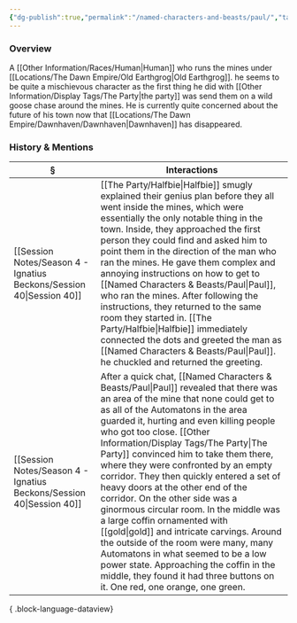 ```yaml
---
{"dg-publish":true,"permalink":"/named-characters-and-beasts/paul/","tags":["NPC"],"updated":"2025-09-27T12:55:01.120+01:00"}
---
```


### Overview
A [[Other Information/Races/Human\|Human]] who runs the mines under [[Locations/The Dawn Empire/Old Earthgrog\|Old Earthgrog]]. he seems to be quite a mischievous character as the first thing he did with [[Other Information/Display Tags/The Party\|the party]] was send them on a wild goose chase around the mines. He is currently quite concerned about the future of his town now that [[Locations/The Dawn Empire/Dawnhaven/Dawnhaven\|Dawnhaven]] has disappeared. 

### History & Mentions
| §                                                                       | Interactions                                                                                                                                                                                                                                                                                                                                                                                                                                                                                                                                                                                                                                                                                                                            |
| ----------------------------------------------------------------------- | --------------------------------------------------------------------------------------------------------------------------------------------------------------------------------------------------------------------------------------------------------------------------------------------------------------------------------------------------------------------------------------------------------------------------------------------------------------------------------------------------------------------------------------------------------------------------------------------------------------------------------------------------------------------------------------------------------------------------------------- |
| [[Session Notes/Season 4 - Ignatius Beckons/Session 40\|Session 40]] | [[The Party/Halfbie\|Halfbie]] smugly explained their genius plan before they all went inside the mines, which were essentially the only notable thing in the town. Inside, they approached the first person they could find and asked him to point them in the direction of the man who ran the mines. He gave them complex and annoying instructions on how to get to [[Named Characters & Beasts/Paul\|Paul]], who ran the mines. After following the instructions, they returned to the same room they started in. [[The Party/Halfbie\|Halfbie]] immediately connected the dots and greeted the man as [[Named Characters & Beasts/Paul\|Paul]]. he chuckled and returned the greeting.                                                                                                                                                  |
| [[Session Notes/Season 4 - Ignatius Beckons/Session 40\|Session 40]] | After a quick chat, [[Named Characters & Beasts/Paul\|Paul]] revealed that there was an area of the mine that none could get to as all of the Automatons in the area guarded it, hurting and even killing people who got too close. [[Other Information/Display Tags/The Party\|The Party]] convinced him to take them there, where they were confronted by an empty corridor. They then quickly entered a set of heavy doors at the other end of the corridor. On the other side was a ginormous circular room. In the middle was a large coffin ornamented with [[gold\|gold]] and intricate carvings. Around the outside of the room were many, many Automatons in what seemed to be a low power state. Approaching the coffin in the middle, they found it had three buttons on it. One red, one orange, one green. |

{ .block-language-dataview}
